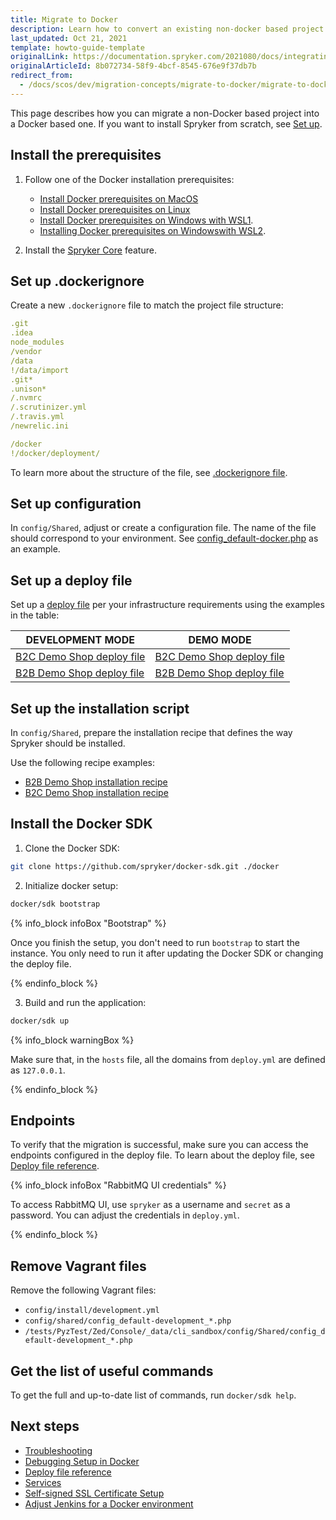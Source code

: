 ```yaml
---
title: Migrate to Docker
description: Learn how to convert an existing non-docker based project into a docker based one.
last_updated: Oct 21, 2021
template: howto-guide-template
originalLink: https://documentation.spryker.com/2021080/docs/integrating-the-docker-sdk-into-existing-projects
originalArticleId: 8b072734-58f9-4bcf-8545-676e9f37db7b
redirect_from:
  - /docs/scos/dev/migration-concepts/migrate-to-docker/migrate-to-docker.html
---
```


This page describes how you can migrate a non-Docker based project into a Docker based one. If you want to install Spryker from scratch, see [Set up](/docs/dg/dev/set-up-spryker-locally/set-up-spryker-locally.html).

## Install the prerequisites

1. Follow one of the Docker installation prerequisites:
    - [Install Docker prerequisites on MacOS](/docs/dg/dev/set-up-spryker-locally/install-spryker/install-docker-prerequisites/install-docker-prerequisites-on-macos.html)
    - [Install Docker prerequisites on Linux](/docs/dg/dev/set-up-spryker-locally/install-spryker/install-docker-prerequisites/install-docker-prerequisites-on-linux.html)
    - [Install Docker prerequisites on Windows with WSL1](/docs/dg/dev/set-up-spryker-locally/install-spryker/install-docker-prerequisites/install-docker-prerequisites-on-windows-with-wsl1.html).
    - [Installing Docker prerequisites on Windowswith WSL2](/docs/dg/dev/set-up-spryker-locally/install-spryker/install-docker-prerequisites/install-docker-prerequisites-on-windows-with-wsl2.html).

2. Install the [Spryker Core](/docs/pbc/all/miscellaneous/{{site.version}}/install-and-upgrade/install-features/install-the-spryker-core-feature.html) feature.

## Set up .dockerignore

Create a new `.dockerignore` file to match the project file structure:

```yaml
.git
.idea
node_modules
/vendor
/data
!/data/import
.git*
.unison*
/.nvmrc
/.scrutinizer.yml
/.travis.yml
/newrelic.ini

/docker
!/docker/deployment/
```

To learn more about the structure of the file, see [.dockerignore file](https://docs.docker.com/engine/reference/builder/#dockerignore-file).

## Set up configuration

In `config/Shared`, adjust or create a configuration file. The name of the file should correspond to your environment. See [config_default-docker.php](https://github.com/spryker-shop/b2c-demo-shop/blob/master/config/Shared/config_default-docker.dev.php) as an example.

## Set up a deploy file

Set up a [deploy file](/docs/dg/dev/sdks/the-docker-sdk/deploy-file/deploy-file-reference.html) per your infrastructure requirements using the examples in the table:

| DEVELOPMENT MODE | DEMO MODE |
| --- | --- |
| [B2C Demo Shop deploy file](https://github.com/spryker-shop/b2c-demo-shop/blob/master/deploy.dev.yml) | [B2C Demo Shop deploy file](https://github.com/spryker-shop/b2c-demo-shop/blob/master/deploy.yml) |
| [B2B Demo Shop deploy file](https://github.com/spryker-shop/b2b-demo-shop/blob/master/deploy.dev.yml) | [B2B Demo Shop deploy file](https://github.com/spryker-shop/b2b-demo-shop/blob/master/deploy.yml) |

## Set up the installation script

In `config/Shared`, prepare the installation recipe that defines the way Spryker should be installed.

Use the following recipe examples:

- [B2B Demo Shop installation recipe](https://github.com/spryker-shop/b2b-demo-shop/blob/master/deploy.yml)
- [B2C Demo Shop installation recipe](https://github.com/spryker-shop/b2c-demo-shop/blob/master/deploy.yml)

## Install the Docker SDK

1. Clone the Docker SDK:

```bash
git clone https://github.com/spryker/docker-sdk.git ./docker
```

2. Initialize docker setup:

```bash
docker/sdk bootstrap
```

{% info_block infoBox "Bootstrap" %}

Once you finish the setup, you don't need to run `bootstrap` to start the instance. You only need to run it after updating the Docker SDK or changing the deploy file.

{% endinfo_block %}

3. Build and run the application:

```bash
docker/sdk up
```

{% info_block warningBox %}

Make sure that, in the `hosts` file, all the domains from `deploy.yml` are defined as `127.0.0.1`.

{% endinfo_block %}


## Endpoints

To verify that the migration is successful, make sure you can access the endpoints configured in the deploy file. To learn about the deploy file, see [Deploy file reference](/docs/dg/dev/sdks/the-docker-sdk/deploy-file/deploy-file-reference.html).

{% info_block infoBox "RabbitMQ UI credentials" %}

To access RabbitMQ UI, use `spryker` as a username and `secret` as a password. You can adjust the credentials in `deploy.yml`.

{% endinfo_block %}

## Remove Vagrant files

Remove the following Vagrant files:

- `config/install/development.yml`
- `config/shared/config_default-development_*.php`
- `/tests/PyzTest/Zed/Console/_data/cli_sandbox/config/Shared/config_default-development_*.php`

## Get the list of useful commands

To get the full and up-to-date list of commands, run `docker/sdk help`.

## Next steps

- [Troubleshooting](/docs/dg/dev/set-up-spryker-locally/troubleshooting-installation/troubleshooting-installation.html)
- [Debugging Setup in Docker](/docs/dg/dev/set-up-spryker-locally/configure-after-installing/configure-debugging/configure-debugging.html)
- [Deploy file reference](/docs/dg/dev/sdks/the-docker-sdk/deploy-file/deploy-file-reference.html)
- [Services](/docs/dg/dev/integrate-and-configure/configure-services.html)
- [Self-signed SSL Certificate Setup](/docs/dg/dev/set-up-spryker-locally/configure-after-installing/set-up-a-self-signed-ssl-certificate.html)
- [Adjust Jenkins for a Docker environment](/docs/dg/dev/upgrade-and-migrate/migrate-to-docker/adjust-jenkins-for-a-docker-environment.html)
